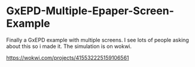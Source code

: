# GxEPD-Multiple-Epaper-Screen-Example
Finally a GxEPD example with multiple screens.  I see lots of people asking about this so i made it.  The simulation is on wokwi.


https://wokwi.com/projects/415532225159106561
